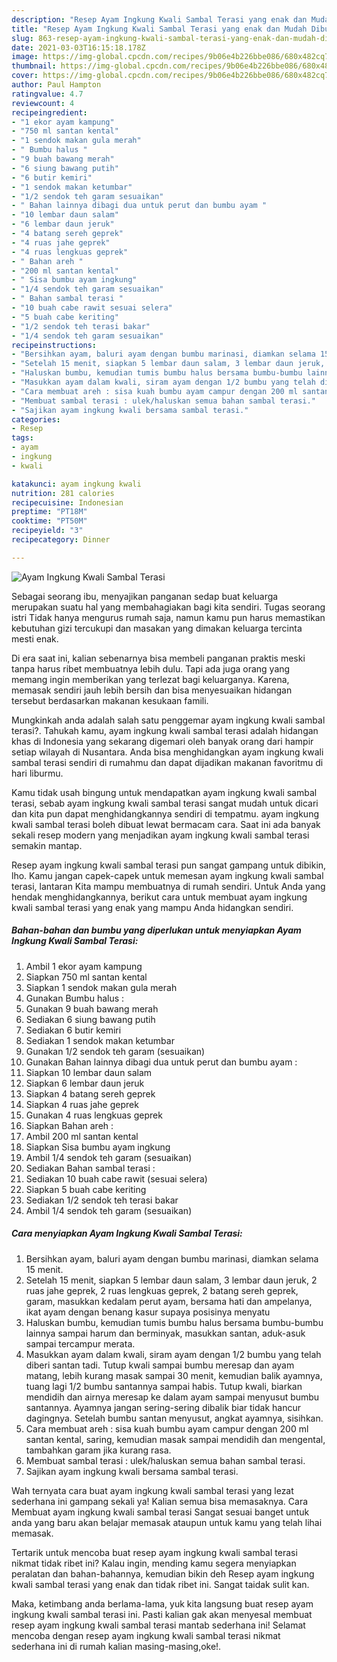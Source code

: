 ```yaml
---
description: "Resep Ayam Ingkung Kwali Sambal Terasi yang enak dan Mudah Dibuat"
title: "Resep Ayam Ingkung Kwali Sambal Terasi yang enak dan Mudah Dibuat"
slug: 863-resep-ayam-ingkung-kwali-sambal-terasi-yang-enak-dan-mudah-dibuat
date: 2021-03-03T16:15:18.178Z
image: https://img-global.cpcdn.com/recipes/9b06e4b226bbe086/680x482cq70/ayam-ingkung-kwali-sambal-terasi-foto-resep-utama.jpg
thumbnail: https://img-global.cpcdn.com/recipes/9b06e4b226bbe086/680x482cq70/ayam-ingkung-kwali-sambal-terasi-foto-resep-utama.jpg
cover: https://img-global.cpcdn.com/recipes/9b06e4b226bbe086/680x482cq70/ayam-ingkung-kwali-sambal-terasi-foto-resep-utama.jpg
author: Paul Hampton
ratingvalue: 4.7
reviewcount: 4
recipeingredient:
- "1 ekor ayam kampung"
- "750 ml santan kental"
- "1 sendok makan gula merah"
- " Bumbu halus "
- "9 buah bawang merah"
- "6 siung bawang putih"
- "6 butir kemiri"
- "1 sendok makan ketumbar"
- "1/2 sendok teh garam sesuaikan"
- " Bahan lainnya dibagi dua untuk perut dan bumbu ayam "
- "10 lembar daun salam"
- "6 lembar daun jeruk"
- "4 batang sereh geprek"
- "4 ruas jahe geprek"
- "4 ruas lengkuas geprek"
- " Bahan areh "
- "200 ml santan kental"
- " Sisa bumbu ayam ingkung"
- "1/4 sendok teh garam sesuaikan"
- " Bahan sambal terasi "
- "10 buah cabe rawit sesuai selera"
- "5 buah cabe keriting"
- "1/2 sendok teh terasi bakar"
- "1/4 sendok teh garam sesuaikan"
recipeinstructions:
- "Bersihkan ayam, baluri ayam dengan bumbu marinasi, diamkan selama 15 menit."
- "Setelah 15 menit, siapkan 5 lembar daun salam, 3 lembar daun jeruk, 2 ruas jahe geprek, 2 ruas lengkuas geprek, 2 batang sereh geprek, garam, masukkan kedalam perut ayam, bersama hati dan ampelanya, ikat ayam dengan benang kasur supaya posisinya menyatu"
- "Haluskan bumbu, kemudian tumis bumbu halus bersama bumbu-bumbu lainnya sampai harum dan berminyak, masukkan santan, aduk-asuk sampai tercampur merata."
- "Masukkan ayam dalam kwali, siram ayam dengan 1/2 bumbu yang telah diberi santan tadi. Tutup kwali sampai bumbu meresap dan ayam matang, lebih kurang masak sampai 30 menit, kemudian balik ayamnya, tuang lagi 1/2 bumbu santannya sampai habis. Tutup kwali, biarkan mendidih dan airnya meresap ke dalam ayam sampai menyusut bumbu santannya. Ayamnya jangan sering-sering dibalik biar tidak hancur dagingnya. Setelah bumbu santan menyusut, angkat ayamnya, sisihkan."
- "Cara membuat areh : sisa kuah bumbu ayam campur dengan 200 ml santan kental, saring, kemudian masak sampai mendidih dan mengental, tambahkan garam jika kurang rasa."
- "Membuat sambal terasi : ulek/haluskan semua bahan sambal terasi."
- "Sajikan ayam ingkung kwali bersama sambal terasi."
categories:
- Resep
tags:
- ayam
- ingkung
- kwali

katakunci: ayam ingkung kwali 
nutrition: 281 calories
recipecuisine: Indonesian
preptime: "PT18M"
cooktime: "PT50M"
recipeyield: "3"
recipecategory: Dinner

---
```



![Ayam Ingkung Kwali Sambal Terasi](https://img-global.cpcdn.com/recipes/9b06e4b226bbe086/680x482cq70/ayam-ingkung-kwali-sambal-terasi-foto-resep-utama.jpg)

Sebagai seorang ibu, menyajikan panganan sedap buat keluarga merupakan suatu hal yang membahagiakan bagi kita sendiri. Tugas seorang istri Tidak hanya mengurus rumah saja, namun kamu pun harus memastikan kebutuhan gizi tercukupi dan masakan yang dimakan keluarga tercinta mesti enak.

Di era  saat ini, kalian sebenarnya bisa membeli panganan praktis meski tanpa harus ribet membuatnya lebih dulu. Tapi ada juga orang yang memang ingin memberikan yang terlezat bagi keluarganya. Karena, memasak sendiri jauh lebih bersih dan bisa menyesuaikan hidangan tersebut berdasarkan makanan kesukaan famili. 



Mungkinkah anda adalah salah satu penggemar ayam ingkung kwali sambal terasi?. Tahukah kamu, ayam ingkung kwali sambal terasi adalah hidangan khas di Indonesia yang sekarang digemari oleh banyak orang dari hampir setiap wilayah di Nusantara. Anda bisa menghidangkan ayam ingkung kwali sambal terasi sendiri di rumahmu dan dapat dijadikan makanan favoritmu di hari liburmu.

Kamu tidak usah bingung untuk mendapatkan ayam ingkung kwali sambal terasi, sebab ayam ingkung kwali sambal terasi sangat mudah untuk dicari dan kita pun dapat menghidangkannya sendiri di tempatmu. ayam ingkung kwali sambal terasi boleh dibuat lewat bermacam cara. Saat ini ada banyak sekali resep modern yang menjadikan ayam ingkung kwali sambal terasi semakin mantap.

Resep ayam ingkung kwali sambal terasi pun sangat gampang untuk dibikin, lho. Kamu jangan capek-capek untuk memesan ayam ingkung kwali sambal terasi, lantaran Kita mampu membuatnya di rumah sendiri. Untuk Anda yang hendak menghidangkannya, berikut cara untuk membuat ayam ingkung kwali sambal terasi yang enak yang mampu Anda hidangkan sendiri.

<!--inarticleads1-->

##### Bahan-bahan dan bumbu yang diperlukan untuk menyiapkan Ayam Ingkung Kwali Sambal Terasi:

1. Ambil 1 ekor ayam kampung
1. Siapkan 750 ml santan kental
1. Siapkan 1 sendok makan gula merah
1. Gunakan  Bumbu halus :
1. Gunakan 9 buah bawang merah
1. Sediakan 6 siung bawang putih
1. Sediakan 6 butir kemiri
1. Sediakan 1 sendok makan ketumbar
1. Gunakan 1/2 sendok teh garam (sesuaikan)
1. Gunakan  Bahan lainnya dibagi dua untuk perut dan bumbu ayam :
1. Siapkan 10 lembar daun salam
1. Siapkan 6 lembar daun jeruk
1. Siapkan 4 batang sereh geprek
1. Siapkan 4 ruas jahe geprek
1. Gunakan 4 ruas lengkuas geprek
1. Siapkan  Bahan areh :
1. Ambil 200 ml santan kental
1. Siapkan  Sisa bumbu ayam ingkung
1. Ambil 1/4 sendok teh garam (sesuaikan)
1. Sediakan  Bahan sambal terasi :
1. Sediakan 10 buah cabe rawit (sesuai selera)
1. Siapkan 5 buah cabe keriting
1. Sediakan 1/2 sendok teh terasi bakar
1. Ambil 1/4 sendok teh garam (sesuaikan)




<!--inarticleads2-->

##### Cara menyiapkan Ayam Ingkung Kwali Sambal Terasi:

1. Bersihkan ayam, baluri ayam dengan bumbu marinasi, diamkan selama 15 menit.
1. Setelah 15 menit, siapkan 5 lembar daun salam, 3 lembar daun jeruk, 2 ruas jahe geprek, 2 ruas lengkuas geprek, 2 batang sereh geprek, garam, masukkan kedalam perut ayam, bersama hati dan ampelanya, ikat ayam dengan benang kasur supaya posisinya menyatu
1. Haluskan bumbu, kemudian tumis bumbu halus bersama bumbu-bumbu lainnya sampai harum dan berminyak, masukkan santan, aduk-asuk sampai tercampur merata.
1. Masukkan ayam dalam kwali, siram ayam dengan 1/2 bumbu yang telah diberi santan tadi. Tutup kwali sampai bumbu meresap dan ayam matang, lebih kurang masak sampai 30 menit, kemudian balik ayamnya, tuang lagi 1/2 bumbu santannya sampai habis. Tutup kwali, biarkan mendidih dan airnya meresap ke dalam ayam sampai menyusut bumbu santannya. Ayamnya jangan sering-sering dibalik biar tidak hancur dagingnya. Setelah bumbu santan menyusut, angkat ayamnya, sisihkan.
1. Cara membuat areh : sisa kuah bumbu ayam campur dengan 200 ml santan kental, saring, kemudian masak sampai mendidih dan mengental, tambahkan garam jika kurang rasa.
1. Membuat sambal terasi : ulek/haluskan semua bahan sambal terasi.
1. Sajikan ayam ingkung kwali bersama sambal terasi.




Wah ternyata cara buat ayam ingkung kwali sambal terasi yang lezat sederhana ini gampang sekali ya! Kalian semua bisa memasaknya. Cara Membuat ayam ingkung kwali sambal terasi Sangat sesuai banget untuk anda yang baru akan belajar memasak ataupun untuk kamu yang telah lihai memasak.

Tertarik untuk mencoba buat resep ayam ingkung kwali sambal terasi nikmat tidak ribet ini? Kalau ingin, mending kamu segera menyiapkan peralatan dan bahan-bahannya, kemudian bikin deh Resep ayam ingkung kwali sambal terasi yang enak dan tidak ribet ini. Sangat taidak sulit kan. 

Maka, ketimbang anda berlama-lama, yuk kita langsung buat resep ayam ingkung kwali sambal terasi ini. Pasti kalian gak akan menyesal membuat resep ayam ingkung kwali sambal terasi mantab sederhana ini! Selamat mencoba dengan resep ayam ingkung kwali sambal terasi nikmat sederhana ini di rumah kalian masing-masing,oke!.

